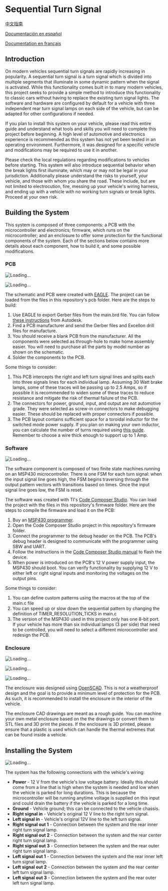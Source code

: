 # Sequential Turn Signal
[中文指南](https://github.com/m-yuhas/sequential_turn_signal/blob/master/doc/读我档案.md)

[Documentación en español](https://github.com/m-yuhas/sequential_turn_signal/blob/master/doc/LÉAME.md)

[Documentation en français](https://github.com/m-yuhas/sequential_turn_signal/blob/master/doc/LISEZ-MOI.md)

## Introduction
On modern vehicles sequential turn signals are rapidly increasing in popularity.
A sequential turn signal is a turn signal which is divided into multiple
segments that illuminate in some dynamic pattern when the signal is activated.
While this functionality comes built in to many modern vehicles, this project
seeks to provide a simple method to introduce this functionality to classic cars
without having to replace the existing turn signal lights.  The software and
hardware are configured by default for a vehicle with three independent rear turn
signal lamps on each side of the vehicle, but can be adapted for other
configurations if needed.

If you plan to install this system on your vehicle, please read this entire
guide and understand what tools and skills you will need to complete this
project before beginning.  A high level of automotive and electronics experience
is recommended as this system has not yet been tested in an operating
environment.  Furthermore, it was designed for a specific vehicle and
modifications may be required to use it in another.

Please check the local regulations regarding modifications to vehicles before
starting.  This system will also introduce sequential behavior when the break
lights first illuminate, which may or may not be legal in your jurisdiction.
Additionally please understand the risks to yourself, your vehicle, and those
with whom you share the road.  These include, but are not limited to
electrocution, fire, messing up your vehicle's wiring harness, and ending up
with a vehicle with no working turn signals or break lights.  Proceed at your
own risk.

## Building the System
This system is composed of three components: a PCB with the microcontroller and
electronics; firmware, which runs on the microcontroller; and an enclosure to
offer some protection for the functional components of the system.  Each of the
sections below contains more details about each component, how to build it, and
some possible modifications.

### PCB
![Loading...](images/schematic.png)

![Loading...](images/layout.png)

The schematic and PCB were created with
[EAGLE](https://www.autodesk.com/products/eagle/overview?term=1-YEAR). The
project can be loaded from the files in this repository's pcb folder.  Here are
the steps to build:
1. Use EAGLE to export Gerber files from the main.brd file.  You can follow
  [these instructions](https://www.autodesk.com/products/eagle/blog/gerber-nc-drill-pcb-manufacturing-basics-1/) from Autodesk.
2. Find a PCB manufacturer and send the Gerber files and Excellon drill files
  for manufacture.
3. You should receive a blank PCB from the manufacturer.  All the components
  were selected as through-hole to make home assembly easier.  You will need to
  purchase all the parts by model number as shown on the schematic.
4. Solder the components to the PCB.

Some things to consider:
1. This PCB intercepts the right and left turn signal lines and splits each into
  three signals lines for each individual lamp.  Assuming 30 Watt brake lamps,
  some of these traces will be passing up to 2.5 Amps, so if possible it is
  recommended to widen some of these traces to reduce resistance and mitigate
  the risk of thermal failure of the PCB.
2. The connectors for power, ground, input, and output are not automotive grade.
  They were selected as screw-in connectors to make debugging easier.  These
  should be replaced with proper connectors if possible.
3. The PCB layout contains sufficient space for a toroidal inductor for the
  switched mode power supply.  If you plan on making your own inductor, you can
  calculate the number of turns required using [this guide](http://www.nessengr.com/technical-data/toroid-inductor-formulas-and-calculator/).
  Remember to choose a wire thick enough to support up to 1 Amp.

### Software
![Loading...](images/fsm.png)

The software component is composed of two finite state machines running on an
MSP430 microcontroller.  There is one FSM for each turn signal: when the input
signal line goes high, the FSM begins traversing through the output pattern
vectors with transitions based on times.  Once the input signal line goes low,
the FSM is reset.

The software was created with TI's [Code Composer Studio](https://www.ti.com/tool/CCSTUDIO).
You can load the project with the files in this repository's firmware folder.
Here are the steps to compile the firmware and load it on the PCB:
1. Buy an [MSP430 programmer](https://www.ti.com/tool/MSP-FET).
2. Open the Code Composer Studio project in this repository's firmware folder.
3. Connect the programmer to the debug header on the PCB.  The PCB's debug
  header is designed to communicate with the programmer using SBW and UART.
4. Follow the instructions in the [Code Composer Studio manual](https://www.ti.com/lit/ug/spru509h/spru509h.pdf)
  to flash the device.
5. When power is introduced on the PCB's 12 V power supply input, the MSP430
  should boot.  You can verify functionality by supplying 12 V to either left or
  right signal inputs and monitoring the voltages on the output pins.

Some things to consider:
1. You can define custom patterns using the macros at the top of the main.c file
2. You can speed up or slow down the sequential pattern by changing the
  definition of TIMER_RESOLUTION_TICKS in main.c
3. The version of the MSP430 used in this project only has one 8-bit port.  If
  your vehicle has more than six individual lamps (3 per side) that need to be
  controlled, you will need to select a different microcontroller and redesign
  the PCB.

### Enclosure
![Loading...](images/top.png)

![Loading...](images/gasket.png)

![Loading...](images/bottom.png)

The enclosure was designed using [OpenSCAD](https://openscad.org/).  This is not
a weatherproof design and the goal is to provide a minimum level of protection
for the PCB.  As such, it is recommended to install the enclosure in the
interior of the vehicle.

The enclosure CAD drawings are meant as a rough guide.  You can machine your own
metal enclosure based on the the drawings or convert them to STL files and 3D
print the pieces.  If the enclosure is 3D printed, please ensure that a plastic
is used which can handle the thermal extremes that can be found inside a
vehicle.

## Installing the System
![Loading...](images/slbd.png)

The system has the following connections with the vehicle's wiring:
* **Power** - 12 V from the vehicle's low voltage battery.  Ideally this should
  come from a line that is high when the system is needed and low when the
  vehicle is parked for long durations.  This is because the microcontroller
  will be running anytime voltage is supplied on this input and could drain the
  battery if the vehicle is parked for a long time.  
* **Ground** - Vehicle ground; this can be connected to the vehicle chassis.
* **Right signal in** - Vehicle's original 12 V line to the right turn signal.
* **Left signal in** - Vehicle's original 12V line to the left turn signal.
* **Right signal out 1** - Connection between the system and the rear inner
  right turn signal lamp.
* **Right signal out 2** - Connection between the system and the rear center
  right turn signal lamp.
* **Right signal out 3** - Connection between the system and the rear outer
  right turn signal lamp.
* **Left signal out 1** - Connection between the system and the rear inner left
  turn signal lamp.
* **Left signal out 2** - Connection between the system and the rear center left
  turn signal lamp.
* **Left signal out 3** - Connection between the system and the rear outer left
  turn signal lamp.
